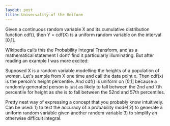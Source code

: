 ```yaml
---
layout: post
title: Universality of the Uniform
---
```


Given a continuous random variable X and its cumulative distribution function cdf(), then Y = cdf(X) is a uniform random variable on the interval [0,1].

Wikipedia calls this the Probability Integral Transform, and as a mathematical statement I dont' find it particularly illuminating. But after reading an example I was more excited:

Supposed X is a random variable modelling the heights of a population of women. Let's sample from X one time and call the data point x.  Then cdf(x) is the person's height percentile.  And cdf() is uniform on [0,1] because a randomly generated person is just as likely to fall between the 2nd and 7th percentile for height as she is to fall between the 52nd and 57th percentiles.  

Pretty neat way of expressing a concept that you probably know intuitively. Can be used: 1) to test the accuracy of a probability model  2) to generate a uniform random variable given another random variable 3) to simplify an otherwise difficult integral.


